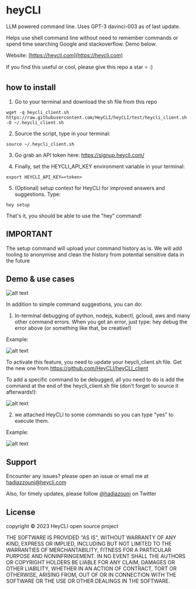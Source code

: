 # heyCLI

LLM powered command line. Uses GPT-3 davinci-003 as of last update. 

Helps use shell command line without need to remember commands or spend time searching Google and stackoverflow. Demo below.

Website: [https://heycli.com](https://heycli.com)

If you find this useful or cool, please give this repo a star ⭐️  :) 

## how to install

1. Go to your terminal and download the sh file from this repo 

```
wget -q heycli_client.sh https://raw.githubusercontent.com/HeyCLI/heyCLI/test/heycli_client.sh -O ~/.heycli_client.sh
```

2. Source the script, type in your terminal:  

```
source ~/.heycli_client.sh
```

3. Go grab an API token here: https://signup.heycli.com/

4. Finally, set the HEYCLI_API_KEY environment variable in your terminal: 

```
export HEYCLI_API_KEY=<token>
```
5. (Optional) setup context for HeyCLI for improved answers and suggestions. Type:

```
hey setup
```

That's it, you should be able to use the "hey" command!

## IMPORTANT 
The setup command will upload your command history as is. We will add tooling to anonymise and clean the history from potential sensitive data in the future

## Demo & use cases

![alt text](https://github.com/HeyCLI/heyCLI_client/blob/main/assets/demo_heycli.gif)

In addition to simple command suggestions, you can do:

1.  In-terminal debugging of python, nodejs, kubectl, gcloud, aws and many other command errors. When you get an error, just type: hey debug the error above (or something like that, be creative!) 

Example:

![alt text](https://github.com/HeyCLI/heyCLI_client/blob/main/assets/debug.png)

To activate this feature, you need to update your heycli_client.sh file. Get the new one from https://github.com/HeyCLI/heyCLI_client

To add a specific command to be debugged, all you need to do is add the command at the end of the heycli_client.sh file (don't forget to source it afterwards!):

![alt text](https://github.com/HeyCLI/heyCLI_client/blob/main/assets/add_commands.png)

2. we attached HeyCLI to some commands so you can type "yes" to execute them. 

Example:

![alt text](https://github.com/HeyCLI/heyCLI_client/blob/main/assets/execute.png)

## Support

Encounter any issues? please open an issue or email me at hadiazzouni@heycli.com

Also, for timely updates, please follow [@hadiazouni](https://twitter.com/hadiazouni) on Twitter 

## License
  
   copyright © 2023 HeyCLI open source project

   THE SOFTWARE IS PROVIDED "AS IS", WITHOUT WARRANTY OF ANY KIND, EXPRESS OR
   IMPLIED, INCLUDING BUT NOT LIMITED TO THE WARRANTIES OF MERCHANTABILITY,
   FITNESS FOR A PARTICULAR PURPOSE AND NONINFRINGEMENT. IN NO EVENT SHALL THE
   AUTHORS OR COPYRIGHT HOLDERS BE LIABLE FOR ANY CLAIM, DAMAGES OR OTHER
   LIABILITY, WHETHER IN AN ACTION OF CONTRACT, TORT OR OTHERWISE, ARISING FROM,
   OUT OF OR IN CONNECTION WITH THE SOFTWARE OR THE USE OR OTHER DEALINGS IN THE
   SOFTWARE.
